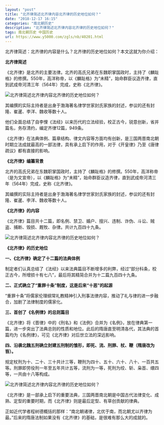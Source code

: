 ```yaml
---
layout: "post"
title: "北齐律简述北齐律内容北齐律的历史地位如何？"
date: "2018-12-17 16:15"
categories: "南北朝历史"
description: "北齐律简述北齐律内容北齐律的历史地位如何？"
tags: 南北朝历史 中国历史
url: https://www.y5000.com/zgls/nb/40201.html
---
```






北齐律简述：北齐律的内容是什么？北齐律的历史地位如何？本文这就为你介绍：

 **北齐律简述**

《北齐律》是北齐的主要法律。北齐的高氏兄弟在东魏职掌国政时，主持了《麟趾格》的修撰。550年，高洋称帝，以《麟趾格》为“未精”，始命群臣议造齐律，直到武成帝河清三年（564年）完成，史称《北齐律》。

![北齐律简述北齐律内容北齐律的历史地位如何？](https://img.y5000.com/uploads/allimg/190116/4d4c50f3952cd92676f5c6111cb74262.jpg)

其编撰的实际主持者是出身于渤海著名律学世家封氏家族的封述，参议的还有封隆、崔暹、李洋、魏收等数十人。

他们全面总结了自李悝《法经》以来历代的立法经验，校正古今，锐意创新，省并篇名，务存清约，编定齐律12篇，949条。

《北齐律》在法典体例、篇章结构、律文内容等方面均有创新，是三国两晋南北朝时期立法成就最高的一部法律，具有承上启下的作用，对于《开皇律》乃至《唐律疏议》都有直接的影响。

 **《北齐律》编纂背景**

北齐的高氏兄弟在东魏职掌国政时，主持了《麟趾格》的修撰。550年，高洋称帝（是为文宣帝），以《麟趾格》为“未精”，始命群臣议造齐律，直到武成帝河清三年（564年）完成，史称《北齐律》。

其编撰的实际主持者是出身于渤海著名律学世家封氏家族的封述，参议的还有封隆、崔暹、李洋、魏收等数十人。

 **《北齐律》的内容**

《北齐律》篇目共十二篇，即名例、禁卫、婚户、擅兴、违制、诈伪、斗讼、贼盗、捕断、毁损、厩牧、杂律。共计九百四十九条。

![北齐律简述北齐律内容北齐律的历史地位如何？](https://img.y5000.com/uploads/allimg/190116/e660cc7258496cfb90ec5e009bf629fc.jpg)

 **《北齐律》的历史地位**

 **一、《北齐律》确定了十二篇的法典体例**

制定者们认真总结了《法经》以来法典篇目不断增多的利弊，经过“部分科条，校正古今，所增损十有七八”，最后将其精简合并为十二篇九百四十九条。

 **二、正式确立了“重罪十条”制度，这是后来“十恶”的起源**  

“重罪十条”将儒家伦理纲常礼教精神引入刑事法律内容，推动了礼与律的进一步融合，加剧了法律制度的儒家化。

 **三、首创了《名例律》的总则篇目**

《北齐律》将《晋律》中的《刑名》和《法例》合并为《名例》，放在律典第一篇，进一步突出了法典总则的性质和地位。此后的隋唐直至明清各代，其法典的首篇均为《名例律》，可见《北齐律》对后世立法的深远影响。

 **四、沿袭北魏五刑确立封建五刑制的雏形，即死、流、刑罪、杖、鞭（隋唐改为笞）。**

规定杖刑为十、二十、三十共计三等，鞭刑为四十、五十、六十、八十、一百共五等。刑罪即劳役刑一年至五年共计五等，流刑为一等，死刑为绞、斩、枭首、缳四等，一共由十八等构成。

![北齐律简述北齐律内容北齐律的历史地位如何？](https://img.y5000.com/uploads/allimg/190116/aa2099f756fe3a0df35585972cf411e0.jpg)

《北齐律》是一部承上启下的重要法典，三国两晋南北朝是中国古代法律变化、成熟、定型的重要时期，而《北齐律》则是最后定型、有草创贡献的律典。

正如近代学者程树德概括的那样：“南北朝诸律，北优于南，而北朝尤以齐律为最。”后来的隋唐法制如果没有《北齐律》的基础，是很难有那么大的成就的。  

